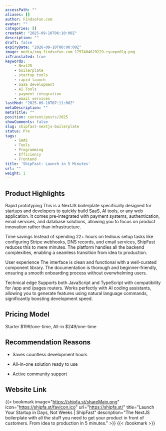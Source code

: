 ```yaml
---
accessPath: ""
aliases: []
author: FindsoFun.com
avatar: ""
categories: []
createAt: "2025-09-10T06:10:00Z"
description: ""
draft: false
expiryDate: "2026-09-10T00:00:00Z"
image: media/img.findsofun.com_1757484629229-ryuxpn01g.png
isTranslated: true
keywords:
    - NextJS
    - boilerplate
    - startup tools
    - rapid launch
    - SaaS development
    - AI Tools
    - payment integration
    - email services
lastMod: "2025-09-10T07:11:00Z"
metaDescription: ""
metaTitle: ""
position: content/posts/2025
showComments: false
slug: shipfast-nextjs-boilerplate
status: Pre
tags:
    - SAAS
    - Tools
    - Programming
    - Efficiency
    - Frontend
title: 'ShipFast: Launch in 5 Minutes'
url: ""
weight: 1
---
```

## Product Highlights
Rapid prototyping
This is a NextJS boilerplate specifically designed for startups and developers to quickly build SaaS, AI tools, or any web application. It comes pre-integrated with payment systems, authentication, email services, and database solutions, allowing you to focus on product innovation rather than infrastructure.

Time savings
Instead of spending 22+ hours on tedious setup tasks like configuring Stripe webhooks, DNS records, and email services, ShipFast reduces this to mere minutes. The platform handles all the backend complexities, enabling a seamless transition from idea to production.

User experience
The interface is clean and functional with a well-curated component library. The documentation is thorough and beginner-friendly, ensuring a smooth onboarding process without overwhelming users.

Technical edge
Supports both JavaScript and TypeScript with compatibility for /app and /pages routers. Works perfectly with AI coding assistants, allowing you to generate features using natural language commands, significantly boosting development speed.

## Pricing Model
<!--more-->Starter $199/one-time, All-in $249/one-time

## Recommendation Reasons
- Saves countless development hours

- All-in-one solution ready to use

- Active community support

## Website Link
{{< bookmark image="https://shipfa.st/shareMain.png" icon="https://shipfa.st/favicon.ico" url="https://shipfa.st/" title="Launch Your Startup in Days, Not Weeks | ShipFast" description="The NextJS boilerplate with all the stuff you need to get your product in front of customers. From idea to production in 5 minutes." >}}
{{< /bookmark >}}

